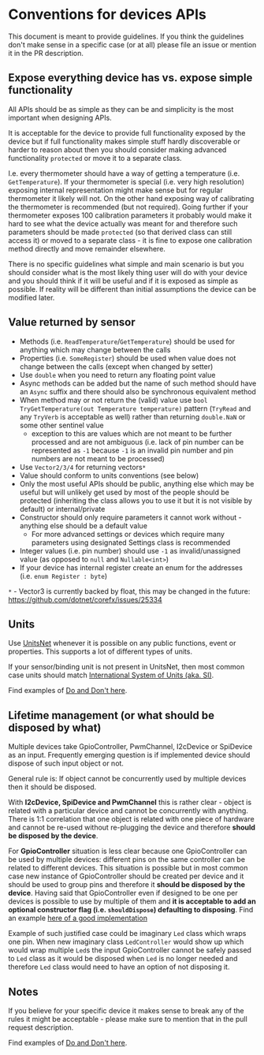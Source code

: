 # Conventions for devices APIs

This document is meant to provide guidelines. If you think the guidelines don't make sense in a specific case (or at all) please file an issue or mention it in the PR description.

## Expose everything device has vs. expose simple functionality

All APIs should be as simple as they can be and simplicity is the most important when designing APIs.

It is acceptable for the device to provide full functionality exposed by the device but if full functionality makes simple stuff hardly discoverable or harder to reason about then you should consider making advanced functionality `protected` or move it to a separate class.

I.e. every thermometer should have a way of getting a temperature (i.e. `GetTemperature`). If your thermometer is special (i.e. very high resolution) exposing internal representation might make sense but for regular thermometer it likely will not. On the other hand exposing way of calibrating the thermometer is recommended (but not required). Going further if your thermometer exposes 100 calibration parameters it probably would make it hard to see what the device actually was meant for and therefore such parameters should be made `protected` (so that derived class can still access it) or moved to a separate class - it is fine to expose one calibration method directly and move remainder elsewhere.

There is no specific guidelines what simple and main scenario is but you should consider what is the most likely thing user will do with your device and you should think if it will be useful and if it is exposed as simple as possible. If reality will be different than initial assumptions the device can be modified later.

## Value returned by sensor

- Methods (i.e. `ReadTemperature`/`GetTemperature`) should be used for anything which may change between the calls
- Properties (i.e. `SomeRegister`) should be used when value does not change between the calls (except when changed by setter)
- Use `double` when you need to return any floating point value
- Async methods can be added but the name of such method should have an `Async` suffix and there should also be synchronous equivalent method
- When method may or not return the (valid) value use `bool TryGetTemperature(out Temperature temperature)` pattern (`TryRead` and any `TryVerb` is acceptable as well) rather than returning `double.NaN` or some other sentinel value
  - exception to this are values which are not meant to be further processed and are not ambiguous (i.e. lack of pin number can be represented as `-1` because `-1` is an invalid pin number and pin numbers are not meant to be processed)
- Use `Vector2/3/4` for returning vectors`*`
- Value should conform to units conventions (see below)
- Only the most useful APIs should be public, anything else which may be useful but will unlikely get used by most of the people should be protected (inheriting the class allows you to use it but it is not visible by default) or internal/private
- Constructor should only require parameters it cannot work without - anything else should be a default value
  - For more advanced settings or devices which require many parameters using designated Settings class is recommended
- Integer values (i.e. pin number) should use `-1` as invalid/unassigned value (as opposed to `null` and `Nullable<int>`)
- If your device has internal register create an enum for the addresses (i.e. `enum Register : byte`)

`*` -  Vector3 is currently backed by float, this may be changed in the future: https://github.com/dotnet/corefx/issues/25334

## Units

Use [UnitsNet](https://github.com/angularsen/UnitsNet) whenever it is possible on any public functions, event or properties. This supports a lot of different types of units. 

If your sensor/binding unit is not present in UnitsNet, then most common case units should match [International System of Units (aka. SI)](https://en.wikipedia.org/wiki/International_System_of_Units).

Find examples of [Do and Don't here](../src/devices/README.md#using_units).

## Lifetime management (or what should be disposed by what)

Multiple devices take GpioController, PwmChannel, I2cDevice or SpiDevice as an input.
Frequently emerging question is if implemented device should dispose of such input object or not.

General rule is: If object cannot be concurrently used by multiple devices then it should be disposed.

With **I2cDevice, SpiDevice and PwmChannel** this is rather clear - object is related with a particular device and cannot be concurrently with anything. There is 1:1 correlation that one object is related with one piece of hardware and cannot be re-used without re-plugging the device and therefore **should be disposed by the device**.

For **GpioController** situation is less clear because one GpioController can be used by multiple devices: different pins on the same controller can be related to different devices. This situation is possible but in most common case new instance of GpioController should be created per device and it should be used to group pins and therefore it **should be disposed by the device**. Having said that GpioController even if designed to be one per devices is possible to use by multiple of them and **it is acceptable to add an optional constructor flag (i.e. `shouldDispose`) defaulting to disposing**. Find an example [here of a good implementation](../src/devices/README.md#gpiocontroller)

Example of such justified case could be imaginary `Led` class which wraps one pin. When new imaginary class `LedController` would show up which would wrap multiple `Led`s the input GpioController cannot be safely passed to `Led` class as it would be disposed when `Led` is no longer needed and therefore `Led` class would need to have an option of not disposing it.

## Notes

If you believe for your specific device it makes sense to break any of the rules it might be acceptable - please make sure to mention that in the pull request description.

Find examples of [Do and Don't here](../src/devices/README.md).
